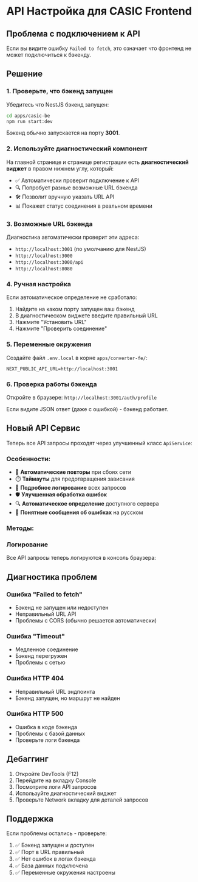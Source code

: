 # API Настройка для CASIC Frontend

## Проблема с подключением к API

Если вы видите ошибку `Failed to fetch`, это означает что фронтенд не может подключиться к бэкенду.

## Решение

### 1. Проверьте, что бэкенд запущен

Убедитесь что NestJS бэкенд запущен:

```bash
cd apps/casic-be
npm run start:dev
```

Бэкенд обычно запускается на порту **3001**.

### 2. Используйте диагностический компонент

На главной странице и странице регистрации есть **диагностический виджет** в правом нижнем углу, который:

- ✅ Автоматически проверит подключение к API
- 🔍 Попробует разные возможные URL бэкенда
- 🛠️ Позволит вручную указать URL API
- 📊 Покажет статус соединения в реальном времени

### 3. Возможные URL бэкенда

Диагностика автоматически проверит эти адреса:

- `http://localhost:3001` (по умолчанию для NestJS)
- `http://localhost:3000`
- `http://localhost:3000/api`
- `http://localhost:8080`

### 4. Ручная настройка

Если автоматическое определение не сработало:

1. Найдите на каком порту запущен ваш бэкенд
2. В диагностическом виджете введите правильный URL
3. Нажмите "Установить URL"
4. Нажмите "Проверить соединение"

### 5. Переменные окружения

Создайте файл `.env.local` в корне `apps/converter-fe/`:

```env
NEXT_PUBLIC_API_URL=http://localhost:3001
```

### 6. Проверка работы бэкенда

Откройте в браузере: `http://localhost:3001/auth/profile`

Если видите JSON ответ (даже с ошибкой) - бэкенд работает.

## Новый API Сервис

Теперь все API запросы проходят через улучшенный класс `ApiService`:

### Особенности:

- 🔄 **Автоматические повторы** при сбоях сети
- ⏱️ **Таймауты** для предотвращения зависания
- 📝 **Подробное логирование** всех запросов
- 🛡️ **Улучшенная обработка ошибок**
- 🔍 **Автоматическое определение** доступного сервера
- 🎯 **Понятные сообщения об ошибках** на русском

### Методы:

### Логирование

Все API запросы теперь логируются в консоль браузера:


## Диагностика проблем

### Ошибка "Failed to fetch"

- Бэкенд не запущен или недоступен
- Неправильный URL API
- Проблемы с CORS (обычно решается автоматически)

### Ошибка "Timeout"

- Медленное соединение
- Бэкенд перегружен
- Проблемы с сетью

### Ошибка HTTP 404

- Неправильный URL эндпоинта
- Бэкенд запущен, но маршрут не найден

### Ошибка HTTP 500

- Ошибка в коде бэкенда
- Проблемы с базой данных
- Проверьте логи бэкенда

## Дебаггинг

1. Откройте DevTools (F12)
2. Перейдите на вкладку Console
3. Посмотрите логи API запросов
4. Используйте диагностический виджет
5. Проверьте Network вкладку для деталей запросов

## Поддержка

Если проблемы остались - проверьте:

1. ✅ Бэкенд запущен и доступен
2. ✅ Порт в URL правильный
3. ✅ Нет ошибок в логах бэкенда
4. ✅ База данных подключена
5. ✅ Переменные окружения настроены
